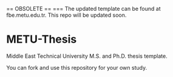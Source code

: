 == OBSOLETE ==
=== The updated template can be found at fbe.metu.edu.tr. This repo will be updated soon.


METU-Thesis
===========

Middle East Technical University M.S. and Ph.D. thesis template.

You can fork and use this repository for your own study.
